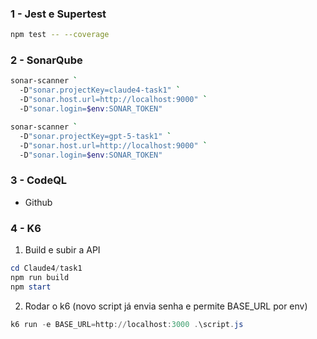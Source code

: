 ### 1 - Jest e Supertest
```bash
npm test -- --coverage
```

### 2 - SonarQube
```bash
sonar-scanner `
  -D"sonar.projectKey=claude4-task1" `
  -D"sonar.host.url=http://localhost:9000" `
  -D"sonar.login=$env:SONAR_TOKEN"

sonar-scanner `
  -D"sonar.projectKey=gpt-5-task1" `
  -D"sonar.host.url=http://localhost:9000" `
  -D"sonar.login=$env:SONAR_TOKEN"
```

### 3 - CodeQL

* Github

### 4 - K6

1. Build e subir a API

```powershell
cd Claude4/task1
npm run build
npm start
```

2. Rodar o k6 (novo script já envia senha e permite BASE_URL por env)

```powershell
k6 run -e BASE_URL=http://localhost:3000 .\script.js
```
